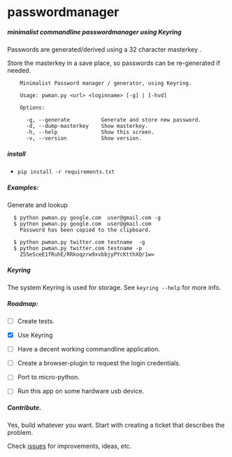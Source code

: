 # passwordmanager
##### minimalist commandline passwordmanager using Keyring

Passwords are generated/derived using a 32 character masterkey .

Store the masterkey in a save place, so passwords can be re-generated if needed.


        Minimalist Password manager / generator, using Keyring.

        Usage: pwman.py <url> <loginname> [-g] | [-hvd]

        Options:

          -g, --generate          Generate and store new password.
          -d, --dump-masterkey    Show masterkey.
          -h, --help              Show this screen.
          -v, --version           Show version.


##### install
 - `pip install -r requirements.txt`

##### Examples:

Generate and lookup

      $ python pwman.py google.com  user@gmail.com -g     
      $ python pwman.py google.com  user@gmail.com
        Password has been copied to the clipboard.

      $ python pwman.py twitter.com testname  -g     
      $ python pwman.py twitter.com testname -p
        ZS5eSceE1fRuhE/RRkoqzrw9xvbbjyPYcKtthXQr1w=


##### Keyring
The system Keyring is used for storage.
See `keyring --help` for more info.

##### Roadmap:
- [ ] Create tests.
- [X] Use Keyring
- [ ] Have a decent working commandline application.
- [ ] Create a browser-plugin to request the login credentials.
- [ ] Port to micro-python.
- [ ] Run this app on some hardware usb device.  


##### Contribute.
Yes, build whatever you want. Start with creating a ticket that describes the problem. 

Check [issues](https://github.com/Alex-CodeLab/passwordmanager/issues) for improvements, ideas, etc.
